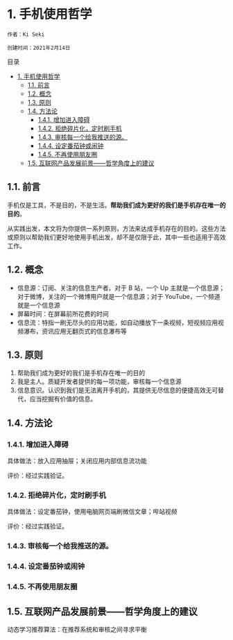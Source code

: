 # 1. 手机使用哲学

`作者：Ki Seki`

`创建时间：2021年2月14日`

目录

- [1. 手机使用哲学](#1-手机使用哲学)
  - [1.1. 前言](#11-前言)
  - [1.2. 概念](#12-概念)
  - [1.3. 原则](#13-原则)
  - [1.4. 方法论](#14-方法论)
    - [1.4.1. 增加进入障碍](#141-增加进入障碍)
    - [1.4.2. 拒绝碎片化，定时刷手机](#142-拒绝碎片化定时刷手机)
    - [1.4.3. 审核每一个给我推送的源。](#143-审核每一个给我推送的源)
    - [1.4.4. 设定番茄钟或闹钟](#144-设定番茄钟或闹钟)
    - [1.4.5. 不再使用朋友圈](#145-不再使用朋友圈)
  - [1.5. 互联网产品发展前景——哲学角度上的建议](#15-互联网产品发展前景哲学角度上的建议)

## 1.1. 前言

手机仅是工具，不是目的，不是生活。**帮助我们成为更好的我们是手机存在唯一的目的**。

从实践出发，本文将为你提供一系列原则，方法来达成手机存在的目的。这些方法或原则以帮助我们更好地使用手机出发，却不是仅限于此，其中一些也适用于高效工作。

## 1.2. 概念

* 信息源：订阅、关注的信息生产者。对于 B 站，一个 Up 主就是一个信息源；对于微博，关注的一个微博用户就是一个信息源；对于 YouTube，一个频道就是一个信息源
* 屏幕时间：在屏幕前所花费的时间
* 信息流：特指一刷无尽头的应用功能，如自动播放下一条视频，短视频应用视频瀑布，资讯应用无翻页式的信息瀑布等

## 1.3. 原则

1. 帮助我们成为更好的我们是手机存在唯一的目的
2. 我是主人。质疑开发者提供的每一项功能，审核每一个信息源
3. 信息意识。认识到我们是无法离开手机的，其提供无尽信息的便捷高效无可替代，应当挖掘有价值的信息。

## 1.4. 方法论

### 1.4.1. 增加进入障碍

具体做法：放入应用抽屉；关闭应用内部信息流功能

评价：经过实践验证。

### 1.4.2. 拒绝碎片化，定时刷手机

具体做法：设定番茄钟，使用电脑网页端刷微信文章；哔站视频

评价：经过实践验证。

### 1.4.3. 审核每一个给我推送的源。

### 1.4.4. 设定番茄钟或闹钟

### 1.4.5. 不再使用朋友圈

## 1.5. 互联网产品发展前景——哲学角度上的建议

动态学习推荐算法：在推荐系统和审核之间寻求平衡